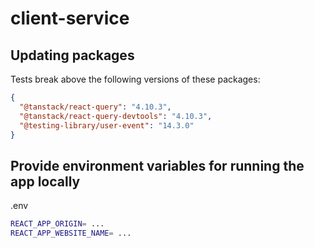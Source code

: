 # client-service

## Updating packages

Tests break above the following versions of these packages:

```json
{
  "@tanstack/react-query": "4.10.3",
  "@tanstack/react-query-devtools": "4.10.3",
  "@testing-library/user-event": "14.3.0"
}
```

## Provide environment variables for running the app locally

.env

```bash
REACT_APP_ORIGIN= ...
REACT_APP_WEBSITE_NAME= ...
```
